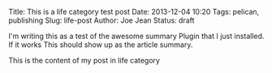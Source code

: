 Title: This is a life category test post
Date: 2013-12-04 10:20
Tags: pelican, publishing
Slug: life-post
Author: Joe Jean
Status: draft

I'm writing this as a test of the awesome summary Plugin that I just installed. If it works
This should show up as the article summary.
<!-- PELICAN_END_SUMMARY -->
This is the content of my post in life category